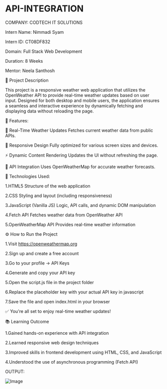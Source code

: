 # API-INTEGRATION

COMPANY: CODTECH IT SOLUTIONS

Intern Name: Nimmadi Syam

Intern ID: CT08DF832

Domain: Full Stack Web Development

Duration: 8 Weeks

Mentor: Neela Santhosh



📌 Project Description

This project is a responsive weather web application that utilizes the OpenWeather API to provide real-time weather updates based on user input. Designed for both desktop and mobile users, the application ensures a seamless and interactive experience by dynamically fetching and displaying data without reloading the page.


🚀 Features:


🔄 Real-Time Weather Updates
Fetches current weather data from public APIs.

📱 Responsive Design
Fully optimized for various screen sizes and devices.

⚡ Dynamic Content Rendering
Updates the UI without refreshing the page.

🔌 API Integration
Uses OpenWeatherMap for accurate weather forecasts.


🧰 Technologies Used:


  1.HTML5	Structure of the web application

  2.CSS	Styling and layout (including responsiveness)

  3.JavaScript (Vanilla JS)	Logic, API calls, and dynamic DOM manipulation

  4.Fetch API	Fetches weather data from OpenWeather API

  5.OpenWeatherMap API	Provides real-time weather information

  

⚙️ How to Run the Project

  1.Visit https://openweathermap.org

  2.Sign up and create a free account

  3.Go to your profile → API Keys

  4.Generate and copy your API key

  5.Open the script.js file in the project folder

  6.Replace the placeholder key with your actual API key in javascript

  7.Save the file and open index.html in your browser

✅ You're all set to enjoy real-time weather updates!




📚 Learning Outcome

  1.Gained hands-on experience with API integration

  2.Learned responsive web design techniques

  3.Improved skills in frontend development using HTML, CSS, and JavaScript

  4.Understood the use of asynchronous programming (Fetch API)



OUTPUT:

![Image](https://github.com/user-attachments/assets/a2fddf76-73a1-465c-8f26-11a74bf83886)



